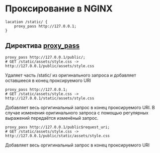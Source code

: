 # Проксирование в NGINX

```
lacation /static/ {
	proxy_pass http://127.0.0.1;
}
```

## Директива [proxy_pass](https://nginx.org/en/docs/http/ngx_http_proxy_module.html#proxy_pass)

```
proxy_pass http://127.0.0.1/public/;
# GET /static/assets/style.css -> http://127.0.0.1/public/assets/style.css
```

Удаляет часть /static/ из оригинального запроса и добавляет оставшееся в конец проксируемого URI

```
proxy_pass http://127.0.0.1;
# GET /static/assets/style.css -> http://127.0.0.1/static/assets/style.css
```

Добавляет весь оргигинальный запрос в конец проксируемого URI.
В случае изменения оригинального запроса с помощью регулярных выражений передаётся изменёный запрос.

```
proxy_pass http://127.0.0.1/public$request_uri;
# GET /static/assets/style.css -> http://127.0.0.1/public/static/assets/style.css
```
Добавляет весь оргигинальный запрос в конец проксируемого URI  


